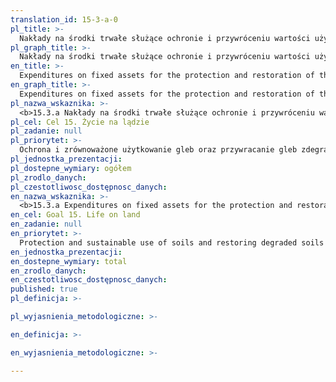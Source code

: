 ```yaml
---
translation_id: 15-3-a-0
pl_title: >-
  Nakłady na środki trwałe służące ochronie i przywróceniu wartości użytkowej gleb, ochronie wód podziemnych i powierzchniowych
pl_graph_title: >-
  Nakłady na środki trwałe służące ochronie i przywróceniu wartości użytkowej gleb, ochronie wód podziemnych i powierzchniowych
en_title: >-
  Expenditures on fixed assets for the protection and restoration of the use value of soils, the protection of underground and surface waters
en_graph_title: >-
  Expenditures on fixed assets for the protection and restoration of the use value of soils, the protection of underground and surface waters
pl_nazwa_wskaznika: >-
  <b>15.3.a Nakłady na środki trwałe służące ochronie i przywróceniu wartości użytkowej gleb, ochronie wód podziemnych i powierzchniowych </b>
pl_cel: Cel 15. Życie na lądzie
pl_zadanie: null
pl_priorytet: >-
  Ochrona i zrównoważone użytkowanie gleb oraz przywracanie gleb zdegradowanych do stanu właściwego poprzez ich remediację i rekultywację
pl_jednostka_prezentacji:
pl_dostepne_wymiary: ogółem
pl_zrodlo_danych:
pl_czestotliwosc_dostępnosc_danych:
en_nazwa_wskaznika: >-
  <b>15.3.a Expenditures on fixed assets for the protection and restoration of the use value of soils, the protection of underground and surface waters</b>
en_cel: Goal 15. Life on land
en_zadanie: null
en_priorytet: >-
  Protection and sustainable use of soils and restoring degraded soils to their proper condition through their remediation and reclamation
en_jednostka_prezentacji:
en_dostepne_wymiary: total
en_zrodlo_danych:
en_czestotliwosc_dostępnosc_danych:
published: true
pl_definicja: >-

pl_wyjasnienia_metodologiczne: >-

en_definicja: >-

en_wyjasnienia_metodologiczne: >-

---
```

